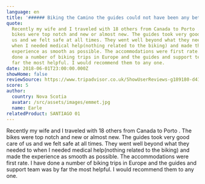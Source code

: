 ```yaml
---
language: en
title: '###### Biking the Camino the guides could not have been any better'
quote:
  Recently my wife and I traveled with 18 others from Canada to Porto . The
  bikes were top notch and new or almost new. The guides took very good care of
  us and we felt safe at all times. They went well beyond what they needed to
  when I needed medical help(nothing related to the biking) and made the
  experience as smooth as possible. The accommodations were first rate. I have
  done a number of biking trips in Europe and the guides and support team was by
  far the most helpful. I would recommend them to any one.
date: 2018-06-01T23:00:00.000Z
showHome: false
reviewSource: https://www.tripadvisor.co.uk/ShowUserReviews-g189180-d4105907-r584634671-Top_Bike_tours_Portugal-Porto_Porto_District_Northern_Portugal.html
score: 5
author:
  country: Nova Scotia
  avatar: /src/assets/images/emmet.jpg
  name: Earle
relatedProduct: SANTIAGO 01
---
```


Recently my wife and I traveled with 18 others from Canada to Porto . The bikes
were top notch and new or almost new. The guides took very good care of us and
we felt safe at all times. They went well beyond what they needed to when I
needed medical help(nothing related to the biking) and made the experience as
smooth as possible. The accommodations were first rate. I have done a number of
biking trips in Europe and the guides and support team was by far the most
helpful. I would recommend them to any one.
